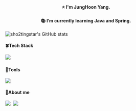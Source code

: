 <div align="center">
<h4>⭐ I'm JungHoon Yang. </h4>
<h4>📚 I’m currently learning Java and Spring.</h4>
</div>

![sho2tingstar's GitHub stats](https://github-readme-stats.vercel.app/api?username=sho2tingstar&theme=default&section=footer&show_icons=true)


<h4>🍀Tech Stack</h4>
<img src="https://img.shields.io/badge/Java-007396?style=flat-square&logo=java&logoColor=white"/>&nbsp;&nbsp;

<h4>🌰Tools</h4>
<img src="https://img.shields.io/badge/Intellij-000000?style=flat-square&logo=intellijidea&logoColor=white"/>



<h4>🔔About me</h4>

<a href="https://sho2tingstar.tistory.com"><img src="https://img.shields.io/badge/Blog-F5C400?style=flat-square&logo=Blogger&logoColor=white"/></a>&nbsp;&nbsp;<a href="mailto:jungho2n@gmail.com" target="_blank"><img src="https://img.shields.io/badge/Gmail-EA4335?style=flat-square&logo=gmail&logoColor=white"/></a>&nbsp;&nbsp;


